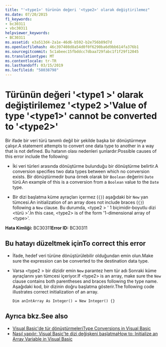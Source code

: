 ```yaml
---
title: "'<type1>' türünün değeri '<type2>' olarak değiştirilemez"
ms.date: 07/20/2015
f1_keywords:
- bc30311
- vbc30311
helpviewer_keywords:
- BC30311
ms.assetid: e3a513d4-2a1e-46d6-b592-b2e756b89d7d
ms.openlocfilehash: 46c397408d8a54d0f0f6290ba6d9bb614fa376b1
ms.sourcegitcommit: 5c1abeec15fbddcc7dbaa729fabc1f1f29f12045
ms.translationtype: MT
ms.contentlocale: tr-TR
ms.lasthandoff: 03/15/2019
ms.locfileid: "58038798"
---
```

# <a name="value-of-type-type1-cannot-be-converted-to-type2"></a><span data-ttu-id="9b07e-102">Türünün değeri '\<type1 >' olarak değiştirilemez '\<type2 >'</span><span class="sxs-lookup"><span data-stu-id="9b07e-102">Value of type '\<type1>' cannot be converted to '\<type2>'</span></span>
<span data-ttu-id="9b07e-103">Bir ifade bir veri türü tanımlı değil bir şekilde başka bir dönüştürmeye çalışır.</span><span class="sxs-lookup"><span data-stu-id="9b07e-103">A statement attempts to convert one data type to another in a way that is not defined.</span></span> <span data-ttu-id="9b07e-104">Bu hatanın olası nedenleri şunlardır:</span><span class="sxs-lookup"><span data-stu-id="9b07e-104">Possible causes of this error include the following:</span></span>  
  
-   <span data-ttu-id="9b07e-105">İki veri türleri arasında dönüştürme bulunduğu bir dönüştürme belirtir.</span><span class="sxs-lookup"><span data-stu-id="9b07e-105">A conversion specifies two data types between which no conversion exists.</span></span> <span data-ttu-id="9b07e-106">Bir dönüştürmedir buna örnek olarak bir `Boolean` değerini `Date` türü.</span><span class="sxs-lookup"><span data-stu-id="9b07e-106">An example of this is a conversion from a `Boolean` value to the `Date` type.</span></span>  
  
-   <span data-ttu-id="9b07e-107">Bir dizi başlatma küme ayraçları içermez (`{}`) aşağıdaki bir `New` yan tümcesi.</span><span class="sxs-lookup"><span data-stu-id="9b07e-107">An initialization of an array does not include braces (`{}`) following a `New` clause.</span></span> <span data-ttu-id="9b07e-108">Bu durumda, \<type2 > ' 1 biçimidir-boyutlu dizi \<türü >'.</span><span class="sxs-lookup"><span data-stu-id="9b07e-108">In this case, \<type2> is of the form '1-dimensional array of \<type>'.</span></span>  
  
 <span data-ttu-id="9b07e-109">**Hata Kimliği:** BC30311</span><span class="sxs-lookup"><span data-stu-id="9b07e-109">**Error ID:** BC30311</span></span>  
  
## <a name="to-correct-this-error"></a><span data-ttu-id="9b07e-110">Bu hatayı düzeltmek için</span><span class="sxs-lookup"><span data-stu-id="9b07e-110">To correct this error</span></span>  
  
-   <span data-ttu-id="9b07e-111">İfade, hedef veri türüne dönüştürülebilir olduğundan emin olun.</span><span class="sxs-lookup"><span data-stu-id="9b07e-111">Make sure the expression can be converted to the destination data type.</span></span>  
  
-   <span data-ttu-id="9b07e-112">Varsa \<type2 > bir dizidir emin `New` parantez hem tür adı Sonraki küme ayraçlarını yan tümcesi içeriyor.</span><span class="sxs-lookup"><span data-stu-id="9b07e-112">If \<type2> is an array, make sure the `New` clause contains both parentheses and braces following the type name.</span></span> <span data-ttu-id="9b07e-113">Aşağıdaki kod, bir dizinin doğru başlatma gösterir.</span><span class="sxs-lookup"><span data-stu-id="9b07e-113">The following code illustrates correct initialization of an array.</span></span>  
  
    ```  
    Dim anIntArray As Integer() = New Integer() {}  
    ```  
  
## <a name="see-also"></a><span data-ttu-id="9b07e-114">Ayrıca bkz.</span><span class="sxs-lookup"><span data-stu-id="9b07e-114">See also</span></span>

- [<span data-ttu-id="9b07e-115">Visual Basic'de tür dönüştürmeleri</span><span class="sxs-lookup"><span data-stu-id="9b07e-115">Type Conversions in Visual Basic</span></span>](../../visual-basic/programming-guide/language-features/data-types/type-conversions.md)
- [<span data-ttu-id="9b07e-116">Nasıl yapılır: Visual Basic'te dizi değişkeni başlatma</span><span class="sxs-lookup"><span data-stu-id="9b07e-116">How to: Initialize an Array Variable in Visual Basic</span></span>](../../visual-basic/programming-guide/language-features/arrays/how-to-initialize-an-array-variable.md)
